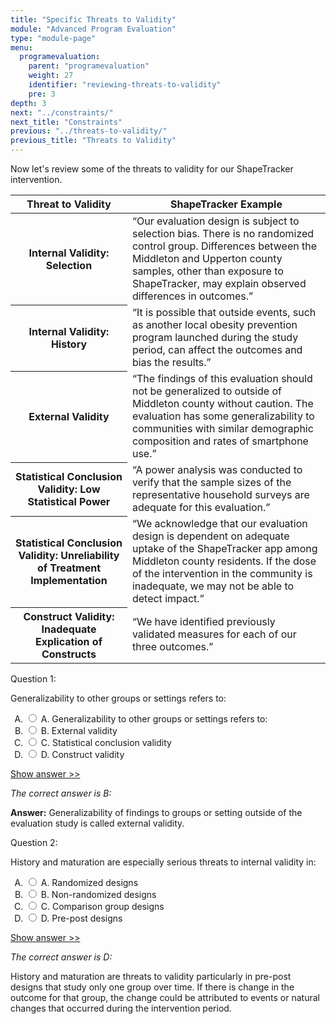 ```yaml
---
title: "Specific Threats to Validity"
module: "Advanced Program Evaluation"
type: "module-page"
menu:
  programevaluation:
    parent: "programevaluation"
    weight: 27
    identifier: "reviewing-threats-to-validity"
    pre: 3
depth: 3
next: "../constraints/"
next_title: "Constraints"
previous: "../threats-to-validity/"
previous_title: "Threats to Validity"
---
```

<div class="programevaluation"><form method="post" action="."><div class="pageblock clearfix"><div class="modalpageNav"></div>
</div><div class="pageblock"><p>Now let's review some of the threats to validity for our ShapeTracker intervention.</p>
</div><div class="pageblock"><table>
<thead>
<tr>
<th class="th1">Threat to Validity</th>
<th class="th1">ShapeTracker
      Example</th>
</tr>
</thead>
<tbody>
<tr>
<th class="th2">Internal Validity: Selection</th>
<td>“Our evaluation design is subject to selection bias. There
          is no randomized control group. Differences between the Middleton and
          Upperton county samples, other than exposure to ShapeTracker, may explain
      observed differences in outcomes.”</td>
</tr>
<tr>
<th class="th2">Internal Validity: History
      </th><td>“It is possible that outside events, such as another local
          obesity prevention program launched during the study period, can affect the
      outcomes and bias the results.”</td>
</tr>
<tr>
<th class="th2">External Validity</th>
<td>“The findings of this evaluation should not be generalized
          to outside of Middleton county without caution. The evaluation has some
          generalizability to communities with similar demographic composition and
      rates of smartphone use.”</td>
</tr>
<tr>
<th class="th2">Statistical Conclusion Validity: Low Statistical Power</th>
<td>“A power analysis was conducted to verify that the sample
          sizes of the representative household surveys are adequate for this
      evaluation.”</td>
</tr>
<tr>
<th class="th2">Statistical Conclusion Validity: Unreliability of
          Treatment Implementation</th>
<td>“We acknowledge that our evaluation design is dependent on
          adequate uptake of the ShapeTracker app among Middleton county residents. If
          the dose of the intervention in the community is inadequate, we may not be
      able to detect impact.”</td>
</tr>
<tr>
<th class="th2">Construct Validity: Inadequate Explication of Constructs
      </th><td>“We have identified previously validated measures for each
      of our three outcomes.”</td>
</tr>
</tbody>
</table>
</div><div class="pageblock"><div class="cases">
<div class="casetitle">
    Question 1:
  </div>
<div class="casecontent">
<div class="casequestion">
<p>Generalizability to other groups or settings refers to:</p>
<form id="form-54" method="post">
<!-- go through each question type, note that only the
        rhetorical and matching blocks have form tags -->
<!-- -->
<ol type="A"><!-- Think this is done... -->
<li>
<div class="answer-value">
<input name="question54" type="radio" value="A. Generalizability to other groups or settings refers to:">
                    A. Generalizability to other groups or settings refers to:
                  </div>
</li>
<li>
<div class="answer-value">
<input name="question54" type="radio" value="B. External validity">
                    B. External validity
                  </div>
</li>
<li>
<div class="answer-value">
<input name="question54" type="radio" value="C. Statistical conclusion validity">
                    C. Statistical conclusion validity
                  </div>
</li>
<li>
<div class="answer-value">
<input name="question54" type="radio" value="D. Construct validity">
                    D. Construct validity
                  </div>
</li>
</ol>
<!-- -->
<!-- -->
<!-- adding show answer block for feedback here -->
<!-- end show answer block for feedback here -->
<!-- -->
<!-- -->
<!-- -->
</form>
<!-- -->
</div>
<!-- we want to show the answer no matter what -->
<!-- might be easier to edit question types
    directly since we show answer no matter what -->
<!-- -->
<!-- -->
<div class="casesanswerdisplay">
<a class="moretoggle" href="#q54">Show answer >></a>
<div class="toggleable" id="q54">
<p>
<i>The correct answer is B:</i>
</p><p><strong>Answer:</strong> Generalizability of findings to groups or setting outside of the evaluation study is called external validity.</p>
</div>
</div>
</div>
</div>

<div class="cases">
<div class="casetitle">
    Question 2:
  </div>
<div class="casecontent">
<div class="casequestion">
<p>History and maturation are especially serious threats to internal validity in:</p>
<form id="form-55" method="post">
<!-- go through each question type, note that only the
        rhetorical and matching blocks have form tags -->
<!-- -->
<ol type="A"><!-- Think this is done... -->
<li>
<div class="answer-value">
<input name="question55" type="radio" value="A. Randomized designs">
                    A. Randomized designs
                  </div>
</li>
<li>
<div class="answer-value">
<input name="question55" type="radio" value="B. Non-randomized designs">
                    B. Non-randomized designs
                  </div>
</li>
<li>
<div class="answer-value">
<input name="question55" type="radio" value="C. Comparison group designs">
                    C. Comparison group designs
                  </div>
</li>
<li>
<div class="answer-value">
<input name="question55" type="radio" value="D. Pre-post designs">
                    D. Pre-post designs
                  </div>
</li>
</ol>
<!-- -->
<!-- -->
<!-- adding show answer block for feedback here -->
<!-- end show answer block for feedback here -->
<!-- -->
<!-- -->
<!-- -->
</form>
<!-- -->
</div>
<!-- we want to show the answer no matter what -->
<!-- might be easier to edit question types
    directly since we show answer no matter what -->
<!-- -->
<!-- -->
<div class="casesanswerdisplay">
<a class="moretoggle" href="#q55">Show answer >></a>
<div class="toggleable" id="q55">
<p>
<i>The correct answer is D:</i>
</p><p>History and maturation are threats to validity particularly in pre-post designs that study only one group over time. If there is change in the outcome for that group, the change could be attributed to events or natural changes that occurred during the intervention period.</p>
</div>
</div>
</div>
</div>


</div></form></div>